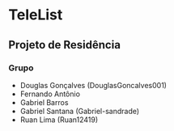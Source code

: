 # TeleList

## Projeto de Residência

### Grupo
- Douglas Gonçalves (DouglasGoncalves001)
- Fernando Antônio
- Gabriel Barros
- Gabriel Santana (Gabriel-sandrade)
- Ruan Lima (Ruan12419)
